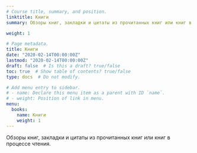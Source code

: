 ```yaml
---
# Course title, summary, and position.
linktitle: Книги
summary: Обзоры книг, закладки и цитаты из прочитанных книг или книг в процессе чтения.

weight: 1

# Page metadata.
title: Книги
date: "2020-02-14T00:00:00Z"
lastmod: "2020-02-14T00:00:00Z"
draft: false  # Is this a draft? true/false
toc: true  # Show table of contents? true/false
type: docs  # Do not modify.

# Add menu entry to sidebar.
# - name: Declare this menu item as a parent with ID `name`.
# - weight: Position of link in menu.
menu:
  books:
    name: Книги
    weight: 1
---
```


Обзоры книг, закладки и цитаты из прочитанных книг или книг в процессе чтения.
